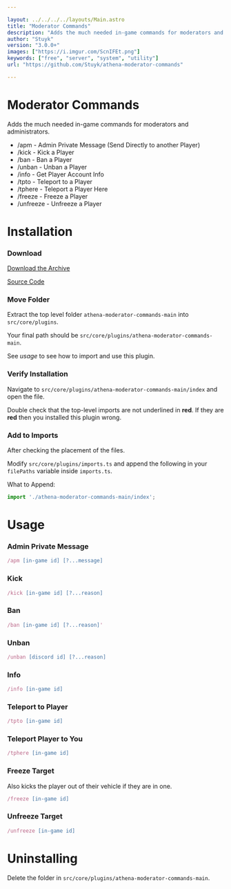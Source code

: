 ```yaml
---

layout: ../../../../layouts/Main.astro
title: "Moderator Commands"
description: "Adds the much needed in-game commands for moderators and administrators."
author: "Stuyk"
version: "3.0.0+"
images: ["https://i.imgur.com/ScnIFEt.png"]
keywords: ["free", "server", "system", "utility"]
url: "https://github.com/Stuyk/athena-moderator-commands"

---
```


# Moderator Commands

Adds the much needed in-game commands for moderators and administrators.

-   /apm - Admin Private Message (Send Directly to another Player)
-   /kick - Kick a Player
-   /ban - Ban a Player
-   /unban - Unban a Player
-   /info - Get Player Account Info
-   /tpto - Teleport to a Player
-   /tphere - Teleport a Player Here
-   /freeze - Freeze a Player
-   /unfreeze - Unfreeze a Player

# Installation

### Download

[Download the Archive](https://github.com/Stuyk/athena-moderator-commands/archive/refs/heads/main.zip)

[Source Code](https://github.com/Stuyk/athena-moderator-commands)

### Move Folder

Extract the top level folder `athena-moderator-commands-main` into `src/core/plugins`.

Your final path should be `src/core/plugins/athena-moderator-commands-main`.

See _usage_ to see how to import and use this plugin.

### Verify Installation

Navigate to `src/core/plugins/athena-moderator-commands-main/index` and open the file.

Double check that the top-level imports are not underlined in **red**. If they are **red** then you installed this plugin wrong.

### Add to Imports

After checking the placement of the files.

Modify `src/core/plugins/imports.ts` and append the following in your `filePaths` variable inside `imports.ts`.

What to Append:

```typescript
import './athena-moderator-commands-main/index';
```

# Usage

### Admin Private Message

```typescript
/apm [in-game id] [?...message]
```

### Kick

```typescript
/kick [in-game id] [?...reason]
```

### Ban

```typescript
/ban [in-game id] [?...reason]'
```

### Unban

```typescript
/unban [discord id] [?...reason]
```

### Info

```typescript
/info [in-game id]
```

### Teleport to Player

```typescript
/tpto [in-game id]
```

### Teleport Player to You

```typescript
/tphere [in-game id]
```

### Freeze Target

Also kicks the player out of their vehicle if they are in one.

```typescript
/freeze [in-game id]
```

### Unfreeze Target

```typescript
/unfreeze [in-game id]
```

# Uninstalling

Delete the folder in `src/core/plugins/athena-moderator-commands-main`.
